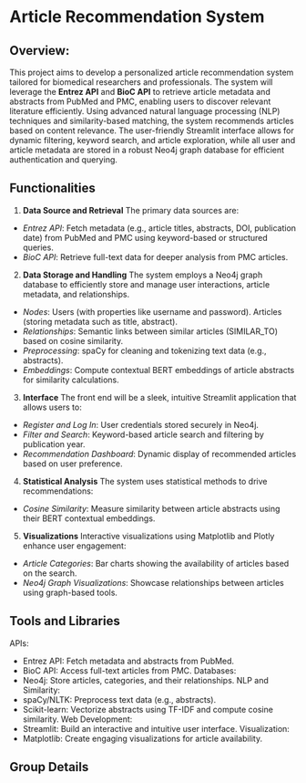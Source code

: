 # **Article Recommendation System**
## Overview:
This project aims to develop a personalized article recommendation system tailored for biomedical researchers and professionals. The system will leverage the **Entrez API** and **BioC API** to retrieve article metadata and abstracts from PubMed and PMC, enabling users to discover relevant literature efficiently. Using advanced natural language processing (NLP) techniques and similarity-based matching, the system recommends articles based on content relevance. The user-friendly Streamlit interface allows for dynamic filtering, keyword search, and article exploration, while all user and article metadata are stored in a robust Neo4j graph database for efficient authentication and querying.
## Functionalities
1. **Data Source and Retrieval**
The primary data sources are: 
+ *Entrez API*: Fetch metadata (e.g., article titles, abstracts, DOI, publication date) from PubMed and PMC using keyword-based or structured queries. 
+ *BioC API*: Retrieve full-text data for deeper analysis from PMC articles.  
2. **Data Storage and Handling**
The system employs a Neo4j graph database to efficiently store and manage user interactions, article metadata, and relationships. 
+ *Nodes*: Users (with properties like username and password). Articles (storing metadata such as title, abstract). 
+ *Relationships*: Semantic links between similar articles (SIMILAR_TO) based on cosine similarity. 
+ *Preprocessing*: spaCy for cleaning and tokenizing text data (e.g., abstracts).
+ *Embeddings*: Compute contextual BERT embeddings of article abstracts for similarity calculations. 
3. **Interface**
The front end will be a sleek, intuitive Streamlit application that allows users to:
+ *Register and Log In*: User credentials stored securely in Neo4j.
+ *Filter and Search*: Keyword-based article search and filtering by publication year.
+ *Recommendation Dashboard*: Dynamic display of recommended articles based on user preference.
4. **Statistical Analysis**
The system uses statistical methods to drive recommendations: 
+ *Cosine Similarity*: Measure similarity between article abstracts using their BERT contextual embeddings.
5. **Visualizations**
Interactive visualizations using Matplotlib and Plotly enhance user engagement:
+ *Article Categories*: Bar charts showing the availability of articles based on the search.
+ *Neo4j Graph Visualizations*: Showcase relationships between articles using graph-based tools.
## Tools and Libraries
APIs:
+ Entrez API: Fetch metadata and abstracts from PubMed.
+ BioC API: Access full-text articles from PMC.
Databases:
+ Neo4j: Store articles, categories, and their relationships. 
NLP and Similarity:
+ spaCy/NLTK: Preprocess text data (e.g., abstracts).
+ Scikit-learn: Vectorize abstracts using TF-IDF and compute cosine similarity.
Web Development:
+ Streamlit: Build an interactive and intuitive user interface.
Visualization:
+ Matplotlib: Create engaging visualizations for article availability.
## Group Details
